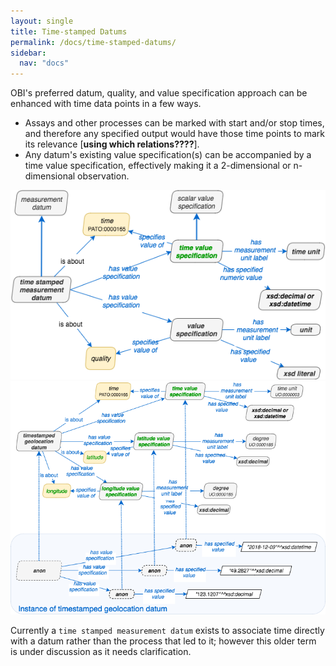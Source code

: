 ```yaml
---
layout: single
title: Time-stamped Datums
permalink: /docs/time-stamped-datums/
sidebar:
  nav: "docs"
---
```


OBI's preferred datum, quality, and value specification approach can be enhanced with time data points in a few ways.   

- Assays and other processes can be marked with start and/or stop times, and therefore any specified output would have those time points to mark its relevance [**using which relations????**]. 
- Any datum's existing value specification(s) can be accompanied by a time value specification, effectively making it a 2-dimensional or n-dimensional observation.

<img src="/assets/images/docs/data_timestamp_datum_2.png">

<br clear="both">

<img src="/assets/images/docs/data_timestamped_geolocation_3.png">

Currently a `time stamped measurement datum` exists to associate time directly with a datum rather than the process that led to it; however this older term is under discussion as it needs clarification.